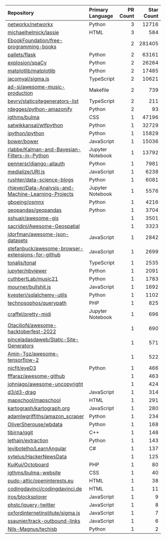 | Repository | Primary Language | PR Count | Star Count |
| :-- | :-- | --: | --: |
| [networkx/networkx](https://github.com/networkx/networkx) | Python | 3 | 12716 |
| [michaelhelmick/lassie](https://github.com/michaelhelmick/lassie) | HTML | 3 | 584 |
| [EbookFoundation/free-programming-books](https://github.com/EbookFoundation/free-programming-books) |  | 2 | 281405 |
| [pallets/flask](https://github.com/pallets/flask) | Python | 2 | 63161 |
| [explosion/spaCy](https://github.com/explosion/spaCy) | Python | 2 | 26264 |
| [matplotlib/matplotlib](https://github.com/matplotlib/matplotlib) | Python | 2 | 17485 |
| [jacomyal/sigma.js](https://github.com/jacomyal/sigma.js) | TypeScript | 2 | 10621 |
| [ad-si/awesome-music-production](https://github.com/ad-si/awesome-music-production) | Makefile | 2 | 739 |
| [bevry/staticsitegenerators-list](https://github.com/bevry/staticsitegenerators-list) | TypeScript | 2 | 211 |
| [rdegges/python-amazonify](https://github.com/rdegges/python-amazonify) | Python | 2 | 93 |
| [jgthms/bulma](https://github.com/jgthms/bulma) | CSS | 1 | 47196 |
| [satwikkansal/wtfpython](https://github.com/satwikkansal/wtfpython) | Python | 1 | 32729 |
| [ipython/ipython](https://github.com/ipython/ipython) | Python | 1 | 15829 |
| [bower/bower](https://github.com/bower/bower) | JavaScript | 1 | 15036 |
| [rlabbe/Kalman-and-Bayesian-Filters-in-Python](https://github.com/rlabbe/Kalman-and-Bayesian-Filters-in-Python) | Jupyter Notebook | 1 | 13792 |
| [pennersr/django-allauth](https://github.com/pennersr/django-allauth) | Python | 1 | 7981 |
| [medialize/URI.js](https://github.com/medialize/URI.js) | JavaScript | 1 | 6238 |
| [rushter/data-science-blogs](https://github.com/rushter/data-science-blogs) | Python | 1 | 6081 |
| [rhiever/Data-Analysis-and-Machine-Learning-Projects](https://github.com/rhiever/Data-Analysis-and-Machine-Learning-Projects) | Jupyter Notebook | 1 | 5576 |
| [gboeing/osmnx](https://github.com/gboeing/osmnx) | Python | 1 | 4216 |
| [geopandas/geopandas](https://github.com/geopandas/geopandas) | Python | 1 | 3704 |
| [sshuair/awesome-gis](https://github.com/sshuair/awesome-gis) |  | 1 | 3501 |
| [sacridini/Awesome-Geospatial](https://github.com/sacridini/Awesome-Geospatial) |  | 1 | 3323 |
| [jdorfman/awesome-json-datasets](https://github.com/jdorfman/awesome-json-datasets) | JavaScript | 1 | 2842 |
| [stefanbuck/awesome-browser-extensions-for-github](https://github.com/stefanbuck/awesome-browser-extensions-for-github) | JavaScript | 1 | 2699 |
| [tonaljs/tonal](https://github.com/tonaljs/tonal) | TypeScript | 1 | 2535 |
| [jupyter/nbviewer](https://github.com/jupyter/nbviewer) | Python | 1 | 2091 |
| [cuthbertLab/music21](https://github.com/cuthbertLab/music21) | Python | 1 | 1783 |
| [mourner/bullshit.js](https://github.com/mourner/bullshit.js) | JavaScript | 1 | 1692 |
| [kvesteri/sqlalchemy-utils](https://github.com/kvesteri/sqlalchemy-utils) | Python | 1 | 1102 |
| [technosophos/querypath](https://github.com/technosophos/querypath) | PHP | 1 | 825 |
| [craffel/pretty-midi](https://github.com/craffel/pretty-midi) | Jupyter Notebook | 1 | 696 |
| [OtacilioN/awesome-hacktoberfest-2022](https://github.com/OtacilioN/awesome-hacktoberfest-2022) |  | 1 | 690 |
| [pinceladasdaweb/Static-Site-Generators](https://github.com/pinceladasdaweb/Static-Site-Generators) |  | 1 | 571 |
| [Amin-Tgz/awesome-tensorflow-2](https://github.com/Amin-Tgz/awesome-tensorflow-2) |  | 1 | 522 |
| [nicfit/eyeD3](https://github.com/nicfit/eyeD3) | Python | 1 | 466 |
| [fffaraz/awesome-github](https://github.com/fffaraz/awesome-github) |  | 1 | 463 |
| [johnjago/awesome-uncopyright](https://github.com/johnjago/awesome-uncopyright) |  | 1 | 424 |
| [d3/d3-drag](https://github.com/d3/d3-drag) | JavaScript | 1 | 314 |
| [mapschool/mapschool](https://github.com/mapschool/mapschool) | HTML | 1 | 291 |
| [kartograph/kartograph.org](https://github.com/kartograph/kartograph.org) | JavaScript | 1 | 280 |
| [adamlwgriffiths/amazon_scraper](https://github.com/adamlwgriffiths/amazon_scraper) | Python | 1 | 234 |
| [OliverSherouse/wbdata](https://github.com/OliverSherouse/wbdata) | Python | 1 | 168 |
| [tibirna/qgit](https://github.com/tibirna/qgit) | C++ | 1 | 148 |
| [lethain/extraction](https://github.com/lethain/extraction) | Python | 1 | 143 |
| [levibotelho/LearnAngular](https://github.com/levibotelho/LearnAngular) | C# | 1 | 137 |
| [sytelus/HackerNewsData](https://github.com/sytelus/HackerNewsData) |  | 1 | 125 |
| [KuiKui/Octoboard](https://github.com/KuiKui/Octoboard) | PHP | 1 | 80 |
| [jgthms/bulma-website](https://github.com/jgthms/bulma-website) | CSS | 1 | 40 |
| [pudo-attic/openinterests.eu](https://github.com/pudo-attic/openinterests.eu) | HTML | 1 | 38 |
| [codingdavinci/codingdavinci.de](https://github.com/codingdavinci/codingdavinci.de) | HTML | 1 | 11 |
| [iros/blocksplorer](https://github.com/iros/blocksplorer) | JavaScript | 1 | 9 |
| [phstc/jquery-twitter](https://github.com/phstc/jquery-twitter) | JavaScript | 1 | 8 |
| [oxfordinternetinstitute/sigma.js](https://github.com/oxfordinternetinstitute/sigma.js) | JavaScript | 1 | 7 |
| [ssaunier/track-outbound-links](https://github.com/ssaunier/track-outbound-links) | JavaScript | 1 | 6 |
| [Nils-Magnus/techisb](https://github.com/Nils-Magnus/techisb) | Python | 1 | 2 |
